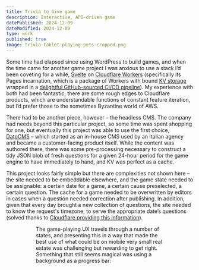 ```yaml
---
title: Trivia to Give game
description: Interactive, API-driven game
datePublished: 2024-12-09
dateModified: 2024-12-09
type: work
published: true
image: trivia-tablet-playing-pets-cropped.png
---
```


<script>
import Figure from '$lib/Figure.svelte';

import mobile from '$lib/images/trivia-mobile-cropped.png';
import playing from '$lib/images/trivia-mobile-playing-people-cropped.png';
import tablet from '$lib/images/trivia-tablet-playing-pets-cropped.png';
</script>

Some time had elapsed since using WordPress to build games, and when the time came for another game project I was anxious to use a stack I’d been coveting for a while, [Svelte](https://svelte.dev) on [Cloudflare Workers](https://workers.cloudflare.com) (specifically its Pages incarnation, which is a package of Workers with bound [KV storage](https://developers.cloudflare.com/kv/) wrapped in a [delightful GitHub-sourced CI/CD pipeline](https://developers.cloudflare.com/pages/get-started/git-integration/)). My experience with both had been fantastic; there are some rough edges to Cloudflare products, which are understandable functions of constant feature iteration, but I’d prefer those to the sometimes Byzantine world of AWS.

There had to be another piece, however – the headless CMS. The company had needs beyond this particular project, so some time was spent shopping for one, but eventually this project was able to use the first choice, [DatoCMS](https://www.datocms.com) – which started as an in-house CMS used by an Italian agency and became a customer-facing product itself. While the content was authored there, there was some pre-processing necessary to construct a tidy JSON blob of fresh questions for a given 24-hour period for the game engine to have immediately to hand, and KV was perfect as a cache.

This project looks fairly simple but there are complexities not shown here – the site needed to be embeddable elsewhere, and the game state needed to be assignable: a certain date for a game, a certain cause preselected, a certain question. The cache for a game needed to be overwritten by editors in cases when a question needed correction after publishing. In addition, given that every day brought a new collection of questions, the site needed to know the request's timezone, to serve the appropriate date’s questions (solved thanks to [Cloudflare providing this information](https://developers.cloudflare.com/workers/runtime-apis/request/#incomingrequestcfproperties)).

<Figure src={mobile} alt="Site viewed on mobile" width="414" height="800" />

<Figure src={playing} alt="Site viewed on mobile, during-play state shown" width="414" height="653" />

The game-playing UX travels through a number of states, and presenting this in a way that made the best use of what could be on mobile very small real estate was challenging but rewarding to get right. Something that still seems magical was using a background as a progress bar:

<Figure src={tablet} alt="Site viewed on tablet, focusing on the aforementioned progress bar in action" width="1024" height="626" />
